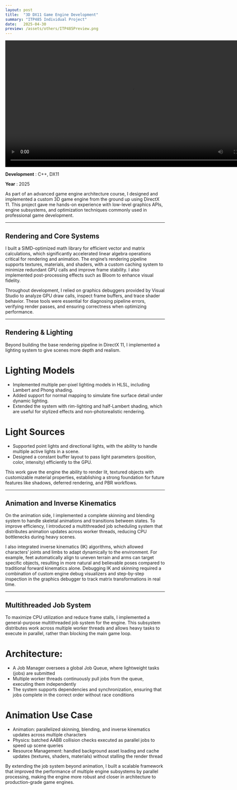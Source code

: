 ```yaml
---
layout: post
title:  "3D DX11 Game Engine Development"
summary: "ITP485 Individual Project"
date:   2025-04-30 
preview: /assets/others/ITP485Preview.png
---
```


<video controls width="800">
  <source src="/assets/others/ITP485Video.mp4" type="video/mp4">
  <source src="video.webm" type="video/webm">
  This browser does not support HTML video.
</video>

**Development** : C++, DX11

**Year** : 2025

As part of an advanced game engine architecture course, I designed and implemented a custom 3D game engine from the ground up using DirectX 11. This project gave me hands-on experience with low-level graphics APIs, engine subsystems, and optimization techniques commonly used in professional game development.

<hr>

## Rendering and Core Systems

I built a SIMD-optimized math library for efficient vector and matrix calculations, which significantly accelerated linear algebra operations critical for rendering and animation. The engine’s rendering pipeline supports textures, materials, and shaders, with a custom caching system to minimize redundant GPU calls and improve frame stability. I also implemented post-processing effects such as Bloom to enhance visual fidelity.

Throughout development, I relied on graphics debuggers provided by Visual Studio to analyze GPU draw calls, inspect frame buffers, and trace shader behavior. These tools were essential for diagnosing pipeline errors, verifying render passes, and ensuring correctness when optimizing performance.

<hr>

## Rendering & Lighting
Beyond building the base rendering pipeline in DirectX 11, I implemented a lighting system to give scenes more depth and realism.
# Lighting Models
* Implemented multiple per-pixel lighting models in HLSL, including Lambert and Phong shading.
* Added support for normal mapping to simulate fine surface detail under dynamic lighting.
* Extended the system with rim-lighting and half-Lambert shading, which are useful for stylized effects and non-photorealistic rendering.
# Light Sources
* Supported point lights and directional lights, with the ability to handle multiple active lights in a scene.
* Designed a constant buffer layout to pass light parameters (position, color, intensity) efficiently to the GPU.

This work gave the engine the ability to render lit, textured objects with customizable material properties, establishing a strong foundation for future features like shadows, deferred rendering, and PBR workflows.

<hr>

## Animation and Inverse Kinematics

On the animation side, I implemented a complete skinning and blending system to handle skeletal animations and transitions between states. To improve efficiency, I introduced a multithreaded job scheduling system that distributes animation updates across worker threads, reducing CPU bottlenecks during heavy scenes.

I also integrated inverse kinematics (IK) algorithms, which allowed characters’ joints and limbs to adapt dynamically to the environment. For example, feet automatically align to uneven terrain and arms can target specific objects, resulting in more natural and believable poses compared to traditional forward kinematics alone. Debugging IK and skinning required a combination of custom engine debug visualizers and step-by-step inspection in the graphics debugger to track matrix transformations in real time.

<hr>

## Multithreaded Job System
To maximize CPU utilization and reduce frame stalls, I implemented a general-purpose multithreaded job system for the engine. This subsystem distributes work across multiple worker threads and allows heavy tasks to execute in parallel, rather than blocking the main game loop.
# Architecture:
* A Job Manager oversees a global Job Queue, where lightweight tasks (jobs) are submitted
* Multiple worker threads continuously pull jobs from the queue, executing them independently
* The system supports dependencies and synchronization, ensuring that jobs complete in the correct order without race conditions
# Animation Use Case
* Animation: parallelized skinning, blending, and inverse kinematics updates across multiple characters
* Physics: batched AABB collision checks executed as parallel jobs to speed up scene queries
* Resource Management: handled background asset loading and cache updates (textures, shaders, materials) without stalling the render thread

By extending the job system beyond animation, I built a scalable framework that improved the performance of multiple engine subsystems by parallel processing, making the engine more robust and closer in architecture to production-grade game engines.
